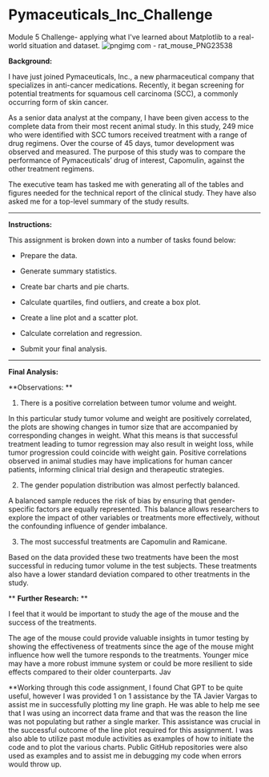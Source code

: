 # Pymaceuticals_Inc_Challenge
Module 5 Challenge- applying what I've learned about Matplotlib to a real-world situation and dataset.
![pngimg com - rat_mouse_PNG23538](https://github.com/KrissinaW/Pymaceuticals_Inc_Challenge/assets/162597320/28bc03ac-671e-4b7e-9ed9-2449bccac6ab)

**Background:**


I have just joined Pymaceuticals, Inc., a new pharmaceutical company that specializes in anti-cancer medications. Recently, it began screening for potential treatments for squamous cell carcinoma (SCC), a commonly occurring form of skin cancer.

As a senior data analyst at the company, I have been given access to the complete data from their most recent animal study. In this study, 249 mice who were identified with SCC tumors received treatment with a range of drug regimens. Over the course of 45 days, tumor development was observed and measured. The purpose of this study was to compare the performance of Pymaceuticals’ drug of interest, Capomulin, against the other treatment regimens.

The executive team has tasked me with generating all of the tables and figures needed for the technical report of the clinical study. They have also asked me for a top-level summary of the study results.

-----------------------------------------------------------------------------------------------------------------------------------------------------------------------

**Instructions:**

This assignment is broken down into a number of tasks found below:

- Prepare the data.

- Generate summary statistics.

- Create bar charts and pie charts.

- Calculate quartiles, find outliers, and create a box plot.

- Create a line plot and a scatter plot.

- Calculate correlation and regression.

- Submit your final analysis.

------------------------------------------------------------------------------------------------------------------------------------------------------------------------

**Final Analysis:**

**Observations: **

1) There is a positive correlation between tumor volume and weight.

In this particular study tumor volume and weight are positively correlated, the plots are showing changes in tumor size that are accompanied by corresponding changes in weight. What this means is that successful treatment leading to tumor regression may also result in weight loss, while tumor progression could coincide with weight gain. 
Positive correlations observed in animal studies may have implications for human cancer patients, informing clinical trial design and therapeutic strategies. 

2) The gender population distribution was almost perfectly balanced.

A balanced sample reduces the risk of bias by ensuring that gender-specific factors are equally represented. This balance allows researchers to explore the impact of other variables or treatments more effectively, without the confounding influence of gender imbalance.

3) The most successful treatments are Capomulin and Ramicane. 

Based on the data provided these two treatments have been the most successful in reducing tumor volume in the test subjects. These treatments also have a lower standard deviation compared to other treatments in the study.

** **Further Research:** **

I feel that it would be important to study the age of the mouse and the success of the treatments. 

The age of the mouse could provide valuable insights in tumor testing by showing the effectiveness of treatments since the age of the mouse might influence how well the tumore responds to the treatments.  Younger mice may have a more robust immune system or could be more resilient to side effects compared to their older counterparts. 
Jav

**Working through this code assignment, I found Chat GPT to be quite useful, however I was provided 1 on 1 assistance by the TA Javier Vargas to assist me in successfully plotting my line graph.  He was able to help me see that I was using an incorrect data frame and that was the reason the line was not populating but rather a single marker.  This assistance was crucial in the successful outcome of the line plot required for this assignment.  I was also able to utilize past module activities as examples of how to initiate the code and to plot the various charts. Public GitHub repositories were also used as examples and to assist me in debugging my code when errors would throw up.
